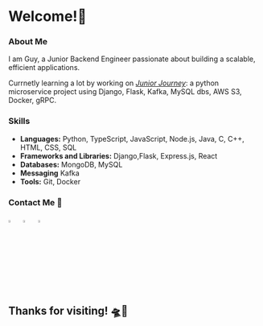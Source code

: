 # Welcome!👋

### About Me
I am Guy, a Junior Backend Engineer passionate about building a scalable, efficient applications.</br>

Currnetly learning a lot by working on <i><a href="https://github.com/guykomash/junior-journey">Junior Journey</i></a>: a python microservice project using Django, Flask, Kafka, MySQL dbs, AWS S3, Docker, gRPC.

### Skills
- **Languages:** Python, TypeScript, JavaScript, Node.js, Java, C, C++, HTML, CSS, SQL
- **Frameworks and Libraries:** Django,Flask, Express.js, React
- **Databases:**  MongoDB, MySQL
- **Messaging** Kafka
- **Tools:** Git, Docker

### Contact Me 🤙
[<img src="https://github.com/guykomash/guykomash/assets/128089503/04eeee2f-ba63-4742-bf68-6c69f8d1a8bc" width="3.5%"/>](mailto:gkomash@gmail.com)  &nbsp;
[<img src="https://github.com/guykomash/guykomash/assets/128089503/d1bdeee1-f5fb-4cb1-b3c7-1900d94d3f4f" width="3.5%"/>](https://www.linkedin.com/in/guykomash/)  &nbsp; 
[<img src="https://raw.githubusercontent.com/rahuldkjain/github-profile-readme-generator/master/src/images/icons/Social/leet-code.svg" width="3.5%"/>](https://leetcode.com/u/gkomash/)  &nbsp;

## Thanks for visiting! 🛸🖖
